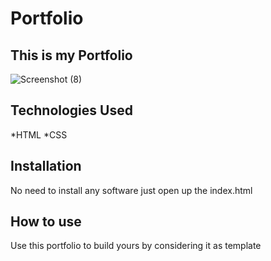 # Portfolio
## This is my Portfolio


![Screenshot (8)](https://user-images.githubusercontent.com/107381130/183253924-a157a09f-850d-459c-916b-49b82845520f.png)

## Technologies Used

*HTML
*CSS

## Installation
No need to install any software just open up the index.html

## How to use
Use this portfolio to build yours by considering it as template
